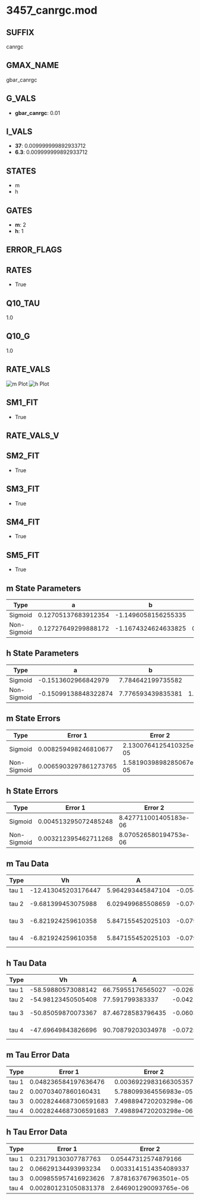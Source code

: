 # 3457_canrgc.mod

## SUFFIX

canrgc

## GMAX_NAME

gbar_canrgc

## G_VALS

- **gbar_canrgc**: 0.01

## I_VALS

- **37**: 0.009999999892933712
- **6.3**: 0.009999999892933712

## STATES

- m
- h

## GATES

- **m**: 2
- **h**: 1

## ERROR_FLAGS


## RATES

- True

## Q10_TAU

1.0

## Q10_G

1.0

## RATE_VALS

![m Plot](/Users/pbozelos/Dropbox/icg-Chai-Panos/supermodels/output_markdown_files/Ca/3457_canrgc.mod/images/m.png)
![h Plot](/Users/pbozelos/Dropbox/icg-Chai-Panos/supermodels/output_markdown_files/Ca/3457_canrgc.mod/images/h.png)

## SM1_FIT

- True

## RATE_VALS_V

## SM2_FIT

- True

## SM3_FIT

- True

## SM4_FIT

- True

## SM5_FIT

- True

## m State Parameters

| Type | a | b | c | d |
| --- | --- | --- | --- | --- |
| Sigmoid | 0.12705137683912354 | -1.1496058156255335 |
| Non-Sigmoid | 0.12727649299888172 | -1.1674324624633825 | 0.9979241208460863 | -0.001774495872728473 |

## h State Parameters

| Type | a | b | c | d |
| --- | --- | --- | --- | --- |
| Sigmoid | -0.1513602966842979 | 7.784642199735582 |
| Non-Sigmoid | -0.15099138848322874 | 7.776593439835381 | 1.0013370251846396 | 0.0011841246480782904 |

## m State Errors

| Type | Error 1 | Error 2 | Error 3 |
| --- | --- | --- | --- |
| Sigmoid | 0.008259498246810677 | 2.1300764125410325e-05 | 0.00635956785653813 |
| Non-Sigmoid | 0.0065903297861273765 | 1.5819039898285067e-05 | 0.005074357814413877 |

## h State Errors

| Type | Error 1 | Error 2 | Error 3 |
| --- | --- | --- | --- |
| Sigmoid | 0.004513295072485248 | 8.427711001405183e-06 | 0.003570236747812781 |
| Non-Sigmoid | 0.003212395462711268 | 8.070526580194753e-06 | 0.002541161644714578 |

## m Tau Data

| Type | Vh | A | b1 | b2 | c1 | c2 | d1 | d2 | e1 | e2 |
| --- | --- | --- | --- | --- | --- | --- | --- | --- | --- | --- |
| tau 1 | -12.413045203176447 | 5.964293445847104 | -0.05457628402486381 | -0.06046289249818019 |
| tau 2 | -9.681399453075988 | 6.029499685508659 | -0.0702660820366149 | 0.0003380979700708127 | -0.05745950305513051 | -3.1579852998352017e-05 |
| tau 3 | -6.821924259610358 | 5.847155452025103 | -0.07944538051496472 | 0.0006023803865995209 | -1.7939211612736453e-06 | -0.046210020388513996 | 0.00017985688316138177 | 1.2005740210315627e-06 |
| tau 4 | -6.821924259610358 | 5.847155452025103 | -0.07944538051496472 | 0.0006023803865995209 | -1.7939211612736453e-06 | 0.0 | -0.046210020388513996 | 0.00017985688316138177 | 1.2005740210315627e-06 | 0.0 |

## h Tau Data

| Type | Vh | A | b1 | b2 | c1 | c2 | d1 | d2 | e1 | e2 |
| --- | --- | --- | --- | --- | --- | --- | --- | --- | --- | --- |
| tau 1 | -58.59880573088142 | 66.75955176565027 | -0.026204946641863597 | -0.1388312250968696 |
| tau 2 | -54.98123450505408 | 77.591799383337 | -0.04215242445804875 | 0.00019660690969584697 | -0.12963830847066304 | -0.000905758745668388 |
| tau 3 | -50.85059870073367 | 87.46728583796435 | -0.06035918985939048 | 0.000553877088937222 | -1.6591520271267708e-06 | -0.10197135387980932 | -0.00036556071323201936 | -8.568500568780616e-06 |
| tau 4 | -47.69649843826696 | 90.70879203034978 | -0.0725994759970827 | 0.000909293210138932 | -5.085154824719366e-06 | 1.0647766846354815e-08 | -0.08056146492104596 | 3.379479407663097e-05 | -1.753250693204398e-05 | -2.780245537858141e-07 |

## m Tau Error Data

| Type | Error 1 | Error 2 | Error 3 |
| --- | --- | --- | --- |
| tau 1 | 0.048236584197636476 | 0.0036922983166305357 | 0.030766531654733108 |
| tau 2 | 0.00703407860160431 | 5.788099364556983e-05 | 0.004486515899870534 |
| tau 3 | 0.0028244687306591683 | 7.498894720203298e-06 | 0.0018015186617191495 |
| tau 4 | 0.0028244687306591683 | 7.498894720203298e-06 | 0.0018015186617191495 |

## h Tau Error Data

| Type | Error 1 | Error 2 | Error 3 |
| --- | --- | --- | --- |
| tau 1 | 0.23179130307787763 | 0.05447312574879166 | 0.11837983277550397 |
| tau 2 | 0.06629134493993234 | 0.0033141514354089337 | 0.03385613793204228 |
| tau 3 | 0.009855957416923626 | 7.878163767963501e-05 | 0.005033608143899607 |
| tau 4 | 0.002801231050831378 | 2.646901290093765e-06 | 0.0014306372109722904 |

